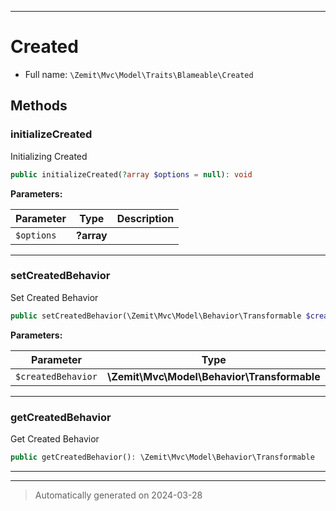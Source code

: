 ***

# Created





* Full name: `\Zemit\Mvc\Model\Traits\Blameable\Created`




## Methods


### initializeCreated

Initializing Created

```php
public initializeCreated(?array $options = null): void
```








**Parameters:**

| Parameter | Type | Description |
|-----------|------|-------------|
| `$options` | **?array** |  |





***

### setCreatedBehavior

Set Created Behavior

```php
public setCreatedBehavior(\Zemit\Mvc\Model\Behavior\Transformable $createdBehavior): void
```








**Parameters:**

| Parameter | Type | Description |
|-----------|------|-------------|
| `$createdBehavior` | **\Zemit\Mvc\Model\Behavior\Transformable** |  |





***

### getCreatedBehavior

Get Created Behavior

```php
public getCreatedBehavior(): \Zemit\Mvc\Model\Behavior\Transformable
```












***

***
> Automatically generated on 2024-03-28

